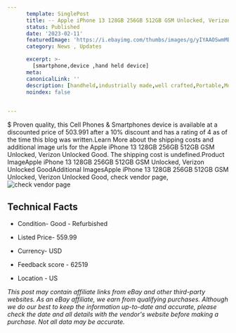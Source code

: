 ```yaml
---
      template: SinglePost
      title: -- Apple iPhone 13 128GB 256GB 512GB GSM Unlocked, Verizon Unlocked Good
      status: Published
      date: '2023-02-11'
      featuredImage: 'https://i.ebayimg.com/thumbs/images/g/yIYAAOSwmMBjUVz0/s-l225.jpg'
      category: News , Updates

      excerpt: >-
        [smartphone,device ,hand held device]
      meta:
      canonicalLink: ''
      description: [handheld,industrially made,well crafted,Portable,Mobile,Compact,Convenient,Lightweight,Maneuverable,Man-portable,Miniature,Carriable,Hand-held,Light,Holdable,Transportable,Mobile device,Pocket-sized,On-the-go,Wireless,Cordless,Compact size,Convenient size, smartphone,device ,hand held device]
      noindex: false

        
---
```

$
    Proven quality, this Cell Phones & Smartphones device is available at a discounted price of 503.991 after a 10% discount and has a rating of 4 as of the time this blog was written.Learn More about the shipping costs and additional image urls for the Apple iPhone 13 128GB 256GB 512GB GSM Unlocked, Verizon Unlocked Good. The shipping cost is undefined.Product ImageApple iPhone 13 128GB 256GB 512GB GSM Unlocked, Verizon Unlocked GoodAdditional ImagesApple iPhone 13 128GB 256GB 512GB GSM Unlocked, Verizon Unlocked Good, check vendor page, ![check vendor page]()
    
    

 ## Technical Facts 



     
      

 - Condition- Good - Refurbished 


      

 - Listed Price- 559.99 


      

 - Currency- USD 


      

 - Feedback score - 62519 


      

 - Location - US 


      
      

 *_This post may contain affiliate links from eBay and other third-party websites. As an eBay affiliate, we earn from qualifying purchases. Although we do our best to keep the information up-to-date and accurate, please check the date and all details with the vendor's website before making a purchase. Not all data may be accurate._*



    
    
    
    
    